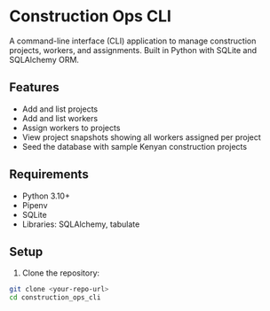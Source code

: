 # Construction Ops CLI

A command-line interface (CLI) application to manage construction projects, workers, and assignments. Built in Python with SQLite and SQLAlchemy ORM.

## Features

- Add and list projects
- Add and list workers
- Assign workers to projects
- View project snapshots showing all workers assigned per project
- Seed the database with sample Kenyan construction projects

## Requirements

- Python 3.10+
- Pipenv
- SQLite
- Libraries: SQLAlchemy, tabulate

## Setup

1. Clone the repository:

```bash
git clone <your-repo-url>
cd construction_ops_cli
